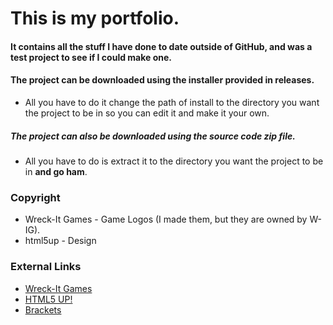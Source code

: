 # This is my portfolio.

#### It contains all the stuff I have done to date outside of GitHub, and was a test project to see if I could make one.

#### The project can be downloaded using the installer provided in releases.
- All you have to do it change the path of install to the directory you want the project to be in so you can edit it and make it your own.

##### The project can also be downloaded using the source code zip file.
- All you have to do is extract it to the directory you want the project to be in **and go ham**.

### Copyright
- Wreck-It Games - Game Logos (I made them, but they are owned by W-IG).
- html5up - Design

### External Links
- [Wreck-It Games](wreck-it-games.weebly.com)
- [HTML5 UP!](https://html5up.net/)
- [Brackets](http://brackets.io/)
